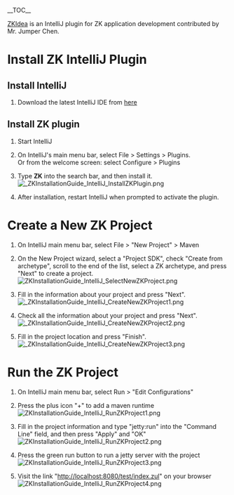 \_\_TOC\_\_

[ZKIdea](https://plugins.jetbrains.com/plugin/7855) is an IntelliJ
plugin for ZK application development contributed by Mr. Jumper Chen.

# Install ZK IntelliJ Plugin

## Install IntelliJ

1.  Download the latest IntelliJ IDE from
    [here](https://www.jetbrains.com/idea/)  
      

## Install ZK plugin

1.  Start IntelliJ  
      
2.  On IntelliJ's main menu bar, select File \> Settings \> Plugins.  
    Or from the welcome screen: select Configure \> Plugins  
      
3.  Type **ZK** into the search bar, and then install it.  
    ![](_ZKInstallationGuide_IntelliJ_InstallZKPlugin.png "_ZKInstallationGuide_IntelliJ_InstallZKPlugin.png")  
      
4.  After installation, restart IntelliJ when prompted to activate the
    plugin.

# Create a New ZK Project

1.  On IntelliJ main menu bar, select File \> "New Project" \> Maven  
      
2.  On the New Project wizard, select a "Project SDK", check "Create
    from archetype", scroll to the end of the list, select a ZK
    archetype, and press "Next" to create a project.  
    ![](ZKInstallationGuide_IntelliJ_SelectNewZKProject.png "ZKInstallationGuide_IntelliJ_SelectNewZKProject.png")  
      
3.  Fill in the information about your project and press "Next".  
    ![](_ZKInstallationGuide_IntelliJ_CreateNewZKProject1.png "_ZKInstallationGuide_IntelliJ_CreateNewZKProject1.png")  
      
4.  Check all the information about your project and press "Next".  
    ![](_ZKInstallationGuide_IntelliJ_CreateNewZKProject2.png "_ZKInstallationGuide_IntelliJ_CreateNewZKProject2.png")  
      
5.  Fill in the project location and press "Finish".  
    ![](_ZKInstallationGuide_IntelliJ_CreateNewZKProject3.png "_ZKInstallationGuide_IntelliJ_CreateNewZKProject3.png")  
      

# Run the ZK Project

1.  On IntelliJ main menu bar, select Run \> "Edit Configurations"  
      
2.  Press the plus icon "+" to add a maven runtime  
    ![](ZKInstallationGuide_IntelliJ_RunZKProject1.png "ZKInstallationGuide_IntelliJ_RunZKProject1.png")  
      
3.  Fill in the project information and type "jetty:run" into the
    "Command Line" field, and then press "Apply" and "OK"  
    ![](ZKInstallationGuide_IntelliJ_RunZKProject2.png "ZKInstallationGuide_IntelliJ_RunZKProject2.png")  
      
4.  Press the green run button to run a jetty server with the project  
    ![](ZKInstallationGuide_IntelliJ_RunZKProject3.png "ZKInstallationGuide_IntelliJ_RunZKProject3.png")  
      
5.  Visit the link "<http://localhost:8080/test/index.zul>" on your
    browser  
    ![](ZKInstallationGuide_IntelliJ_RunZKProject4.png "ZKInstallationGuide_IntelliJ_RunZKProject4.png")  
      
